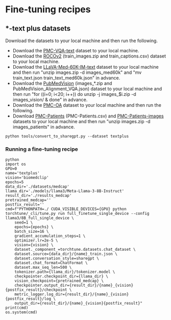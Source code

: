 # Fine-tuning recipes

## *-text plus datasets

Download the datasets to your local machine and then run the following.
- Download the [PMC-VQA-text](https://huggingface.co/datasets/myeongkyunkang/PMC-VQA-text) dataset to your local machine.
- Download the [ROCOv2](https://zenodo.org/records/8333645) (train_images.zip and train_captions.csv) dataset to your local machine.
- Download the [LLaVA-Med-60K-IM-text](https://huggingface.co/datasets/myeongkyunkang/LLaVA-Med-60K-IM-text) dataset to your local machine and then run "unzip images.zip -d images_med60k" and "mv train_text.json train_text_med60k.json" in advance.
- Download the [PubMedVision](https://huggingface.co/datasets/FreedomIntelligence/PubMedVision) (images_*.zip and PubMedVision_Alignment_VQA.json) dataset to your local machine and then run "for ((i=0; i<20; i++)) do unzip -j images_$i.zip -d images_vision/ & done" in advance.
- Download the [PMC-OA](https://huggingface.co/datasets/axiong/pmc_oa) dataset to your local machine and then run the following.
- Download [PMC-Patients](https://huggingface.co/datasets/zhengyun21/PMC-Patients) (PMC-Patients.csv) and [PMC-Patients-images](https://huggingface.co/datasets/myeongkyunkang/PMC-Patients-images) datasets to your local machine and then run "unzip images.zip -d images_patients" in advance.
```
python tools/convert_to_sharegpt.py --dataset textplus
```

### Running a fine-tuning recipe

```
python
import os
GPU=0
name='textplus'
vision='biomedclip'
epochs=5
data_dir='./datasets/medcap'
llama_dir='./models/llama3/Meta-Llama-3-8B-Instruct'
result_dir='./results_medcap'
pretrained_medcap=''
postfix_result=''
cmd=f"PYTHONPATH=./ CUDA_VISIBLE_DEVICES={GPU} python torchtune/_cli/tune.py run full_finetune_single_device --config llama3/8B_full_single_device \
    seed=1 \
    epochs={epochs} \
    batch_size=16 \
    gradient_accumulation_steps=1 \
    optimizer.lr=2e-5 \
    vision={vision} \
    dataset._component_=torchtune.datasets.chat_dataset \
    dataset.source={data_dir}/{name}_train.json \
    dataset.conversation_style=sharegpt \
    dataset.chat_format=ChatFormat \
    dataset.max_seq_len=500 \
    tokenizer.path={llama_dir}/tokenizer.model \
    checkpointer.checkpoint_dir={llama_dir} \
    vision_checkpoint={pretrained_medcap} \
    checkpointer.output_dir={result_dir}/{name}_{vision}{postfix_result}/checkpoint \
    metric_logger.log_dir={result_dir}/{name}_{vision}{postfix_result}/log \
    output_dir={result_dir}/{name}_{vision}{postfix_result}"
print(cmd)
os.system(cmd)
```

